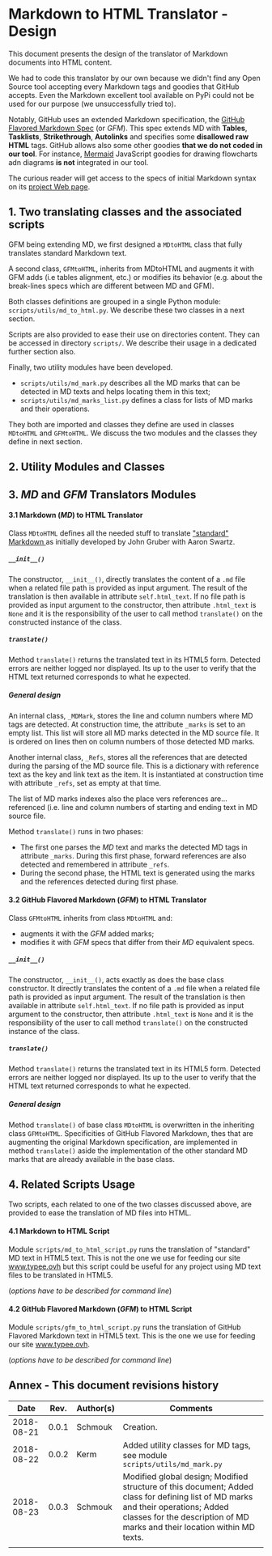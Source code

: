 # Markdown to HTML Translator - Design

This document presents the design of the translator of Markdown documents into 
HTML content.

We had to code this translator by our own because we didn't find any Open 
Source tool accepting every Markdown tags and goodies that GitHub accepts. 
Even the Markdown excellent tool available on PyPi could not be used for our 
purpose (we unsuccessfully tried to).

Notably, GitHub uses an extended Markdown specification, the 
[GitHub Flavored Markdown Spec][GFM syntax] (or _GFM_). This spec extends MD 
with __Tables__, __Tasklists__, __Strikethrough__, __Autolinks__ and specifies 
some __disallowed raw HTML__ tags. GitHub allows also some other goodies 
__that we do not coded in our tool__. For instance, 
[Mermaid](https://mermaidjs.github.io/) JavaScript goodies for drawing 
flowcharts adn diagrams __is not__ integrated in our tool.

The curious reader will get access to the specs of initial Markdown syntax on 
its [project Web page][standard MD syntax].


## 1. Two translating classes and the associated scripts

GFM being extending MD, we first designed a `MDtoHTML` class that fully 
translates standard Markdown text.

A second class, `GFMtoHTML`, inherits from MDtoHTML and augments it with GFM 
adds (i.e tables alignment, etc.) or modifies its behavior (e.g. about the 
break-lines specs which are different between MD and GFM).

Both classes definitions are grouped in a single Python module: 
`scripts/utils/md_to_html.py`. We describe these two classes in a next 
section.

Scripts are also provided to ease their use on directories content. They can 
be accessed in directory `scripts/`. We describe their usage in a dedicated 
further section also.

Finally, two utility modules have been developed.
- `scripts/utils/md_mark.py` describes all the MD marks that can be detected 
   in MD texts and helps locating them in this text;
- `scripts/utils/md_marks_list.py` defines a class for lists of MD marks and 
   their operations.

They both are imported and classes they define are used in classes `MDtoHTML` 
and `GFMtoHTML`. We discuss the two modules and the classes they define in 
next section.



## 2. Utility Modules and Classes


## 3. _MD_ and _GFM_ Translators Modules

#### 3.1 Markdown (_MD_) to HTML Translator

Class `MDtoHTML` defines all the needed stuff to translate 
["standard" Markdown ][standard MD syntax] as initially developed by John 
Gruber with Aaron Swartz.


##### `__init__()`

The constructor, `__init__()`, directly translates the content of a `.md` file 
when a related file path is provided as input argument. The result of the 
translation is then available in attribute `self.html_text`. If no file path 
is provided as input argument to the constructor, then attribute `.html_text` 
is `None` and it is the responsibility of the user to call method 
`translate()` on the constructed instance of the class.


##### `translate()`

Method `translate()` returns the translated text in its HTML5 form. Detected 
errors are neither logged nor displayed. Its up to the user to verify that 
the HTML text returned corresponds to what he expected.


##### General design

An internal class, `_MDMark`, stores the line and column numbers where MD tags 
are detected. At construction time, the attribute `_marks` is set to an empty 
list. This list will store all MD marks detected in the MD source file. It is 
ordered on lines then on column numbers of those detected MD marks.

Another internal class, `_Refs`, stores all the references that are detected 
during the parsing of the MD source file. This is a dictionary with reference 
text as the key and link text as the item. It is instantiated at construction 
time with attribute `_refs`, set as empty at that time.

The list of MD marks indexes also the place vers references are... referenced 
(i.e. line and column numbers of starting and ending text in MD source file.

Method `translate()` runs in two phases:
- The first one parses the _MD_ text and marks the detected MD tags in 
attribute `_marks`. During this first phase, forward references are also 
detected and remembered in attribute `_refs`.
- During the second phase, the HTML text is generated using the marks and the 
references detected during first phase.



#### 3.2 GitHub Flavored Markdown (_GFM_) to HTML Translator

Class `GFMtoHTML` inherits from class `MDtoHTML` and:
- augments it with the _GFM_ added marks;
- modifies it with _GFM_ specs that differ from their _MD_ equivalent specs.


##### `__init__()`

The constructor, `__init__()`, acts exactly as does the base class 
constructor. It directly translates the content of a `.md` file when a related 
file path is provided as input argument. The result of the translation is then 
available in attribute `self.html_text`. If no file path is provided as input 
argument to the constructor, then attribute `.html_text` is `None` and it is 
the responsibility of the user to call method `translate()` on the constructed 
instance of the class.


##### `translate()`

Method `translate()` returns the translated text in its HTML5 form. Detected 
errors are neither logged nor displayed. Its up to the user to verify that 
the HTML text returned corresponds to what he expected.


##### General design

Method `translate()` of base class `MDtoHTML` is overwritten in the inheriting 
class `GFMtoHTML`. Specificities of GitHub Flavored Markdown, thes that are 
augmenting the original Markdown specification, are implemented in method 
`translate()` aside the implementation of the other standard MD marks that are 
already available in the base class.



## 4. Related Scripts Usage

Two scripts, each related to one of the two classes discussed above, are 
provided to ease the translation of MD files into HTML.


#### 4.1 Markdown to HTML Script

Module `scripts/md_to_html_script.py` runs the translation of "standard" MD 
text in HTML5 text. This is not the one we use for feeding our site 
www.typee.ovh but this script could be useful for any project using MD text 
files to be translated in HTML5.

(_options have to be described for command line_)


#### 4.2 GitHub Flavored Markdown (_GFM_) to HTML Script

Module `scripts/gfm_to_html_script.py` runs the translation of GitHub Flavored 
Markdown text in HTML5 text. This is the one we use for feeding our site 
www.typee.ovh.

(_options have to be described for command line_)



[standard MD syntax]: https://daringfireball.net/projects/markdown/syntax
[GFM syntax]: https://github.github.com/gfm


## Annex - This document revisions history

| Date  | Rev.  | Author(s)  | Comments  |
|---|---|---|---|
| 2018-08-21 | 0.0.1 | Schmouk | Creation. |
| 2018-08-22 | 0.0.2 | Kerm | Added utility classes for MD tags, see module `scripts/utils/md_mark.py` |
| 2018-08-23 | 0.0.3 | Schmouk | Modified global design; Modified structure of this document; Added class for defining list of MD marks and their operations; Added classes for the description of MD marks and their location within MD texts. |
|  |  |  |  |

